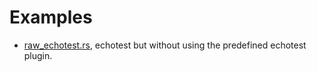 # Examples

- [raw_echotest.rs](./raw_echotest.rs), echotest but without using the predefined echotest plugin.
